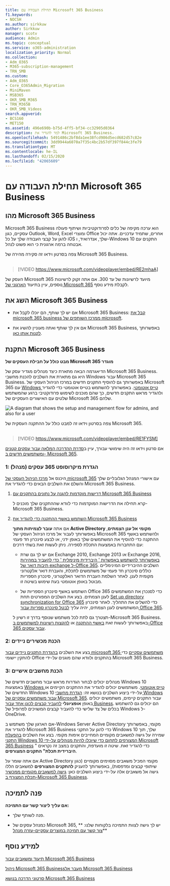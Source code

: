```yaml
---
title: תחילת העבודה עם Microsoft 365 Business
f1.keywords:
- NOCSH
ms.author: sirkkuw
author: Sirkkuw
manager: scotv
audience: Admin
ms.topic: conceptual
ms.service: o365-administration
localization_priority: Normal
ms.collection:
- Adm_O365
- M365-subscription-management
- TRN_SMB
ms.custom:
- Adm_O365
- Core_O365Admin_Migration
- MiniMaven
- MSB365
- OKR_SMB_M365
- TRN_M365B
- OKR_SMB_Videos
search.appverid:
- BCS160
- MET150
ms.assetid: 496e690b-b75d-4ff5-bf34-cc32905d0364
description: למד להגדיר את Microsoft 365 Business.
ms.openlocfilehash: 5491486c2bf8da1ee38fcd986d5ecd682d57c82e
ms.sourcegitcommit: 3dd9944a6070a7f35c4bc2b57df397f844c3fe79
ms.translationtype: MT
ms.contentlocale: he-IL
ms.lasthandoff: 02/15/2020
ms.locfileid: "42065609"
---
```

# <a name="get-started-with-microsoft-365-business"></a>תחילת העבודה עם Microsoft 365 Business

## <a name="what-is-microsoft-365-business"></a>מהו Microsoft 365 Business

Microsoft 365 Business הוא ערכה מקיפה של כלים לפרודוקטיביות ושיתוף פעולה עסקיים, כגון Outlook, Word, Excel ומוצרי Office אחרים, שתמיד עדכניים. אתה יכול להגן על קבצי העבודה שלך על כל iOS שלך, אנדרואיד, ו-Windows 10 התקנים עם אבטחה ברמה ארגונית כי הוא פשוט לנהל.

צפה בסרטון וידאו זה סקירה מהירה של Microsoft 365 Business.<br><br>

> [!VIDEO https://www.microsoft.com/videoplayer/embed/RE2mhaA] 
  
העסק של Microsoft 365 מיועד לרשיונות של עד 300. אם אתה זקוק לרשיונות נוספים, עיין בתיעוד [הארגוני של Microsoft 365](https://go.microsoft.com/fwlink/p/?linkid=860986) לקבלת מידע נוסף. 
  
## <a name="get-microsoft-365-business"></a>השג את Microsoft 365 Business

- אם יש לך שותף, הם יוכלו לקבל את Microsoft 365 Business: [קבל את microsoft 365 business ממרכז השותפים של microsoft](get-microsoft-365-business.md).
    
- אם אין לך שותף ואתה מעוניין להשיג את Microsoft 365 Business, באפשרותך [לקנות אותו כאן](https://www.microsoft.com/microsoft-365/business).
    
## <a name="set-up-microsoft-365-business"></a>התקנת Microsoft 365 Business

 **מבט כולל על חבילת העסקים של Microsoft 365 מוגדר**
  
הדיאגרמה הבאה מתארת כיצד מנהלים מגדיר עסק של Microsoft 365 Business. היא גם מתארת את השלבים להכנת מחשבי Windows עבור Microsoft 365 Business. באפשרותך גם להוסיף התקנים חדשים במרכז הניהול העסקי של Microsoft 365 עם [Windows טייס אוטומטי](add-autopilot-devices-and-profile.md). באפשרותך להשתמש בטייס אוטומטי כדי להגדיר ולהגדיר מראש התקנים חדשים, כך שהם מוכנים לשימוש פרודוקטיבי ברגע שהמשתמש שלטים עם האישורים העסקיים של Microsoft 365 שלהם.
  
![A diagram that shows the setup and management flow for admins, and also for a user](../media/249f81fc-7e79-44c7-8425-3a0b7b651c3b.png)

צפה בסרטון וידאו זה למבט כולל על ההתקנה העסקית של Microsoft 365.<br><br>

> [!VIDEO https://www.microsoft.com/videoplayer/embed/RE1FYSM] 

אם סרטון וידאו זה היה שימושי עבורך, עיין ב[סדרת ההדרכה המלאה עבור עסקים קטנים ומשתמשים חדשים ב- Microsoft 365](https://support.office.com/article/6ab4bbcd-79cf-4000-a0bd-d42ce4d12816).

  
### <a name="1-set-up-microsoft-365-business-admin"></a>1: הגדרת מיקרוסופט 365 עסקים (מנהל)

היכנס אל [מרכז הניהול העסקי של microsoft 365](https://portal.office.com/adminportal/home) עם אישורי המנהל הגלובליים שלך והשלם את השלבים הבאים כדי להגדיר את Microsoft 365 Business. 
  
1. [דרישות מוקדמות להגנה על נתונים בהתקנים עם Microsoft 365 Business](pre-requisites-for-data-protection.md)
    
    קרא תחילה את הדרישות המוקדמות כדי לוודא שההתקנים שלך מוכנים ל-Microsoft 365 Business.
    
2. [השתמש באשף ההתקנה כדי להגדיר את Microsoft 365 Business](set-up.md)
    
    אם אתה **עובר לצמיתות מתוך Active Directory מקומי אל ענן הצמתים**, באפשרותך לעבור אל מרכז הניהול העסקי של Microsoft 365 ולהשתמש באשף ההתקנה כדי להוסיף את המשתמשים שלך באופן ידני, או לבצע סינכרון חד פעמי עם התחברות באמצעות התכלת לספירה. ניתן לעשות זאת בשתי דרכים: 
    
    - אם יש לך גם שרת Exchange 2010, Exchange 2013 או Exchange 2016, [באפשרותך להשתמש באפשרות ' היברידית מינימלית ' כדי להעביר במהירות תיבות דואר של exchange ל-Office 365](https://support.office.com/article/fdecceed-0702-4af3-85be-f2a0013937ef). השלבים ההיברידיים המינימליים כוללים סינכרון חד פעמי של משתמשים לתכלת, והעברת דואר אלקטרוני מקומית לענן. לאחר השלמת העברת הדואר האלקטרוני, סינכרון הספריות מבוטל באופן אוטומטי בעת שימוש בשיטה זו.
    
    - השתמש באשף סינכרון הספריות של Office 365 כדי לסנכרן את המשתמשים לענן הצמתים. בצע את השלבים המפורטים תחת [Set up directory synchronization for Office 365](https://support.office.com/article/1b3b5318-6977-42ed-b5c7-96fa74b08846) כדי להשלים את התהליך. לאחר סינכרון המשתמשים לענן הצמתים, יהיה עליך [לבטל סינכרון ספריות עבור Office 365](https://support.office.com/article/ee5f861e-bd48-4267-83d1-a4ead4b4a00d).
    
    תצטרך גם לתת לכל משתמש שנוסף בדרך זו רשיון ל-Microsoft 365 Business. באפשרותך לעשות זאת [באשף ההתקנה](set-up.md) או [להקצות רשיונות למשתמשים ב-Office 365 עבור עסקים](https://support.office.com/article/997596B5-4173-4627-B915-36ABAC6786DC).
    
### <a name="2-prepare-mobile-devices"></a>2: הכנת מכשירים ניידים

בצע את השלבים [בהגדרת התקנים ניידים עבור microsoft 365 משתמשים עסקיים](set-up-mobile-devices.md) כדי להתקין יישומי Office בהתקנים ולוודא שהם מוגנים על-ידי Microsoft 365 Business. 
  
### <a name="3-prepare-pcs"></a>3: הכנת מחשבים אישיים

מנהלים יכולים לבחור הגדרות מראש עבור מחשבים חדשים של Windows 10 באמצעות [Windows טייס אוטומטי](add-autopilot-devices-and-profile.md). משתמשים יכולים להגדיר את ההתקנים הקיימים או החדשים של Windows 10 על-ידי ביצוע השלבים בנושא זה: [הגדרת מחשבי Windows עבור משתמשים עסקיים של Microsoft 365](set-up-windows-devices.md). עבור התקנים קיימים, משתמשים יכולים באופן **אופציונלי** [להעביר קבצים לכונן אחד עבור Business](move-files-to-onedrive.md). הם יכולים גם להשתמש בכלים של צד שלישי כדי להעביר קבצים המשויכים לפרופיל של Windows ל-OneDrive.
  
אם הארגון שלך משתמש ב-Windows Server Active Directory מקומי, באפשרותך להגדיר את Microsoft 365 Business כדי להגן על התקני Windows 10 שלך, תוך שמירה על גישה למשאבים מקומיים המחייבים אימות מקומי. בצע את השלבים [בהפעלת התקני Windows 10 המצורפים לתחום כדי שיוכלו להיות מנוהלים על-ידי Microsoft 365 Business](manage-windows-devices.md) כדי להגדיר זאת. שיטה זו מועדפת, והתקנים במצב זה נקראים " **היברידית תכלת" התקנים המצורפים**. 
  
אם אתה שומר על Active Directory מקומי המכיל משאבים מסוימים מקומיים (כגון שיתופי קבצים ומדפסות), באפשרותך להעניק **להתקנים המצורפים** למשאבים הללו גישה אל משאבים אלה על-ידי ביצוע השלבים כאן: [גישה למשאבים מקומיים ממכשיר תכלת המצורף ב-Microsoft 365 Business](access-resources.md).
  
  
## <a name="contact-support"></a>פנה לתמיכה

 **אם עליך ליצור קשר עם התמיכה:**
  
- פנה לשותף שלך.
    
- כמנהל עסקים של Microsoft 365, יש לך גישה לצוות התמיכה בלקוחות שלנו: ** [צור קשר עם תמיכה במוצרים עסקיים-עזרה מנהל](https://support.office.com/article/32a17ca7-6fa0-4870-8a8d-e25ba4ccfd4b)**
    
## <a name="see-also"></a>למידע נוסף

[תיעוד ומשאבים עבור Microsoft 365 Business](https://go.microsoft.com/fwlink/p/?linkid=853701)
  
[ניהול Microsoft 365 Business](manage.md)[מעבר אל Microsoft 365 Business](migrate-to-microsoft-365-business.md)

[סרטוני הדרכה בנושא Microsoft 365 Business](https://support.office.com/article/6ab4bbcd-79cf-4000-a0bd-d42ce4d12816) 
